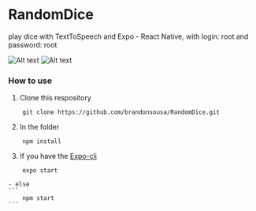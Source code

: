 # RandomDice
play dice with TextToSpeech and Expo - React Native, with login: root and password: root

![Alt text](https://github.com/brandonsousa/RandomDice/assets/login.jpg "Login Screen")
![Alt text](https://github.com/brandonsousa/RandomDice/assets/play.jpg "Play Dice Screen")

### How to use
1. Clone this respository
```
    git clone https://github.com/brandonsousa/RandomDice.git
```
2. In the folder
```
    npm install
```
3. If you have the [Expo-cli](https://expo.io/tools#cli)
```
    expo start
```
    - else
    ```
        npm start
    ```

